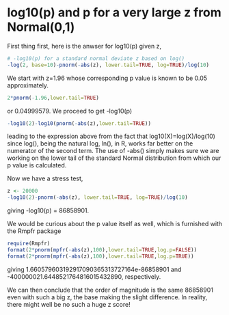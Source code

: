 # log10(p) and p for a very large z from Normal(0,1)

First thing first, here is the anwser for log10(p) given z,
```r
# -log10(p) for a standard normal deviate z based on log()
-log(2, base=10)-pnorm(-abs(z), lower.tail=TRUE, log=TRUE)/log(10)
```
We start with z=1.96 whose corresponding p value is known to be 0.05 approximately.
```r
2*pnorm(-1.96,lower.tail=TRUE)
```
or 0.04999579. We proceed to get -log10(p)
```r
-log10(2)-log10(pnorm(-abs(z),lower.tail=TRUE))
```
leading to the expression above from the fact that log10(X)=log(X)/log(10) since log(),
being the natural log, ln(), in R, works far better on the numerator of the second term.
The use of -abs() simply makes sure we are working on the lower tail of the standard
Normal distribution from which our p value is calculated.

Now we have a stress test,
```r
z <- 20000
-log10(2)-pnorm(-abs(z), lower.tail=TRUE, log=TRUE)/log(10)
```
giving -log10(p) = 86858901.

We would be curious about the p value itself as well, which is furnished with the Rmpfr package
```r
require(Rmpfr)
format(2*pnorm(mpfr(-abs(z),100),lower.tail=TRUE,log.p=FALSE))
format(2*pnorm(mpfr(-abs(z),100),lower.tail=TRUE,log.p=TRUE))
```
giving 1.660579603192917090365313727164e-86858901 and -400000021.6448521764816015432890, respectively.

We can then conclude that the order of magnitude is the same 86858901 even with such a big z, the base
making the slight difference. In reality, there might well be no such a huge z score!
